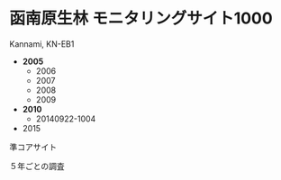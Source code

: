 函南原生林 モニタリングサイト1000
=====

Kannami, KN-EB1

* **2005**
    * 2006
    * 2007
    * 2008
    * 2009
* **2010**
    * 20140922-1004
* 2015


準コアサイト

５年ごとの調査
